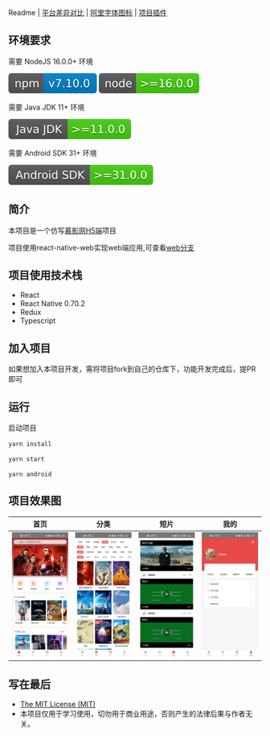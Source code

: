 Readme | [平台差异对比](docs/difference.md) | [阿里字体图标](docs/iconfont.md) | [项目插件](docs/plugin.md)

## 环境要求

需要 NodeJS 16.0.0+ 环境

![](./src/assets/design-sketch/npm-7.10.0.svg)
![](./src/assets/design-sketch/node-16.0.0.svg)

需要 Java JDK 11+ 环境

![](./src/assets/design-sketch/java-jdk-11.0.0.svg)

需要 Android SDK 31+ 环境

![](./src/assets/design-sketch/android-sdk-31.0.0.svg)

## 简介

本项目是一个仿写[慕影网H5端](https://github.com/NameLi/muying-h5)项目

项目使用react-native-web实现web端应用,可查看[web分支](https://github.com/xlz122/react-native-movie/tree/web)

## 项目使用技术栈

* React
* React Native 0.70.2
* Redux
* Typescript

## 加入项目

如果想加入本项目开发，需将项目fork到自己的仓库下，功能开发完成后，提PR即可

## 运行

启动项目

```
yarn install
```

```
yarn start
```

```
yarn android
```

## 项目效果图

|首页|分类|短片|我的|
|---|---|---|---|
|![](./src/assets/design-sketch/home.jpg)|![](./src/assets/design-sketch/movies.jpg)|![](./src/assets/design-sketch/videos.jpg)|![](./src/assets/design-sketch/mine.jpg)|

## 写在最后

* [The MIT License (MIT)](https://github.com/xlz122/react-native-movie/blob/master/LICENSE)
* 本项目仅用于学习使用，切勿用于商业用途，否则产生的法律后果与作者无关。
